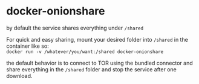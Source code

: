 # docker-onionshare

by default the service shares everything under `/shared`  

For quick and easy sharing, mount your desired folder into `/shared` in the container like so:  
`docker run -v /whatever/you/want:/shared docker-onionshare`  

the default behavior is to connect to TOR using the bundled connector and share everything in the `/shared` folder and stop the service after one download.
